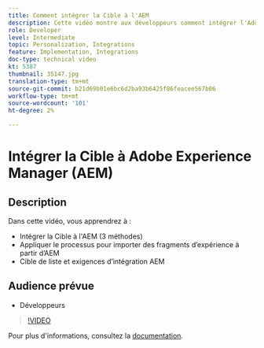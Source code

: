 ```yaml
---
title: Comment intégrer la Cible à l'AEM
description: Cette vidéo montre aux développeurs comment intégrer l'Adobe Target à l'AEM (3 méthodes). Les développeurs apprendront comment appliquer le processus pour importer des fragments d’expérience d’AEM, ainsi que les exigences en matière de Cible et d’AEM d’intégration.
role: Developer
level: Intermediate
topic: Personalization, Integrations
feature: Implementation, Integrations
doc-type: technical video
kt: 5387
thumbnail: 35147.jpg
translation-type: tm+mt
source-git-commit: b21d69b01e6bc6d2ba93b6425f86feacee567b06
workflow-type: tm+mt
source-wordcount: '101'
ht-degree: 2%

---
```



# Intégrer la Cible à Adobe Experience Manager (AEM)

## Description

Dans cette vidéo, vous apprendrez à :

* Intégrer la Cible à l&#39;AEM (3 méthodes)
* Appliquer le processus pour importer des fragments d’expérience à partir d’AEM
* Cible de liste et exigences d’intégration AEM

## Audience prévue

* Développeurs

>[!VIDEO](https://video.tv.adobe.com/v/35147/?quality=12)

Pour plus d&#39;informations, consultez la [documentation](https://docs.adobe.com/content/help/en/target/using/experiences/offers/aem-experience-fragments.html).
